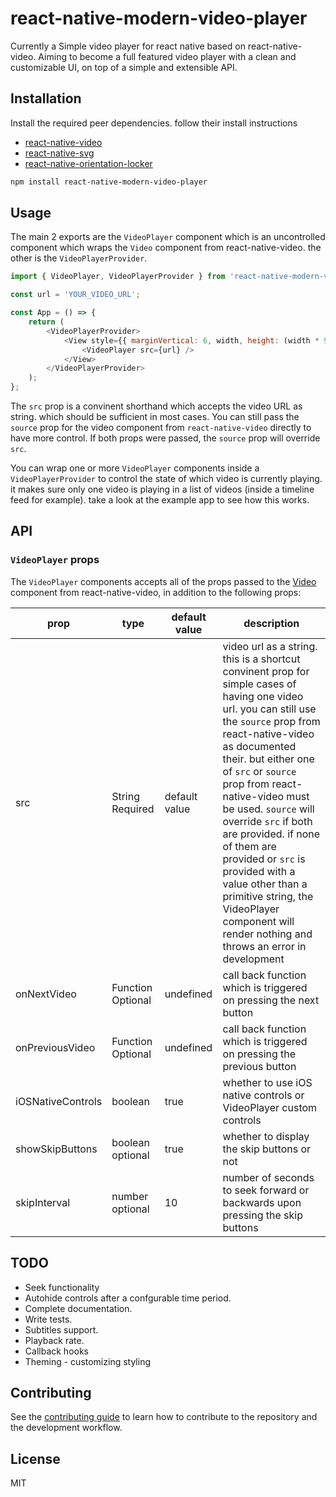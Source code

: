 # react-native-modern-video-player

Currently a Simple video player for react native based on react-native-video. Aiming to become a full featured video player with a clean and customizable UI, on top of a simple and extensible API.

## Installation

Install the required peer dependencies. follow their install instructions

- [react-native-video](https://github.com/react-native-video/react-native-video)
- [react-native-svg](https://github.com/react-native-svg/react-native-svg)
- [react-native-orientation-locker](https://www.npmjs.com/package/react-native-orientation-locker)

```sh
npm install react-native-modern-video-player
```

## Usage

The main 2 exports are the `VideoPlayer` component which is an uncontrolled component which wraps the `Video` component from react-native-video. the other is the `VideoPlayerProvider`.

```js
import { VideoPlayer, VideoPlayerProvider } from 'react-native-modern-video-player';

const url = 'YOUR_VIDEO_URL';

const App = () => {
    return (
        <VideoPlayerProvider>
            <View style={{ marginVertical: 6, width, height: (width * 9) / 16 }}>
                <VideoPlayer src={url} />
            </View>
        </VideoPlayerProvider>
    );
};
```

The `src` prop is a convinent shorthand which accepts the video URL as string. which should be sufficient in most cases. You can still pass the `source` prop for the video component from `react-native-video` directly to have more control. If both props were passed, the `source` prop will override `src`.

You can wrap one or more `VideoPlayer` components inside a `VideoPlayerProvider` to control the state of which video is currently playing. it makes sure only one video is playing in a list of videos (inside a timeline feed for example). take a look at the example app to see how this works.

## API

### `VideoPlayer` props

The `VideoPlayer` components accepts all of the props passed to the [Video](https://github.com/react-native-video/react-native-video#configurable-props) component from react-native-video, in addition to the following props:

| prop | type | default value | description |
| ---- | ---- | ------------- | ----------- |
|src|String Required|default value|video url as a string. this is a shortcut convinent prop for simple cases of having one video url. you can still use the `source` prop from react-native-video as documented their. but either one of `src` or `source` prop from react-native-video must be used. `source` will override `src` if both are provided. if none of them are provided or `src` is provided with a value other than a primitive string, the VideoPlayer component will render nothing and throws an error in development |
|onNextVideo|Function Optional|undefined|call back function which is triggered on pressing the next button|
|onPreviousVideo|Function Optional|undefined|call back function which is triggered on pressing the previous button|
|iOSNativeControls|boolean|true|whether to use iOS native controls or VideoPlayer custom controls|
|showSkipButtons|boolean optional|true|whether to display the skip buttons or not|
|skipInterval|number optional|10|number of seconds to seek forward or backwards upon pressing the skip buttons|

## TODO

- Seek functionality
- Autohide controls after a confgurable time period.
- Complete documentation.
- Write tests.
- Subtitles support.
- Playback rate.
- Callback hooks
- Theming - customizing styling

## Contributing

See the [contributing guide](CONTRIBUTING.md) to learn how to contribute to the repository and the development workflow.

## License

MIT

